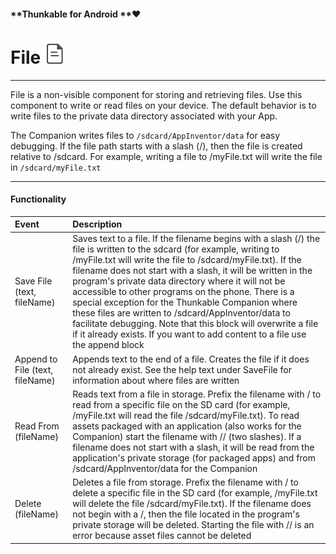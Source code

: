 #### **Thunkable for Android **❤

# File ![](/assets/file-icon.png)

---

File is a non-visible component for storing and retrieving files. Use this component to write or read files on your device. The default behavior is to write files to the private data directory associated with your App.

The Companion writes files to `/sdcard/AppInventor/data` for easy debugging. If the file path starts with a slash \(/\), then the file is created relative to /sdcard. For example, writing a file to /myFile.txt will write the file in `/sdcard/myFile.txt`

---

#### Functionality

| Event | Description |
| :--- | :--- |
| Save File \(text, fileName\) | Saves text to a file. If the filename begins with a slash \(/\) the file is written to the sdcard \(for example, writing to /myFile.txt will write the file to /sdcard/myFile.txt\). If the filename does not start with a slash, it will be written in the program's private data directory where it will not be accessible to other programs on the phone. There is a special exception for the Thunkable Companion where these files are written to /sdcard/AppInventor/data to facilitate debugging. Note that this block will overwrite a file if it already exists. If you want to add content to a file use the append block |
| Append to File \(text, fileName\) | Appends text to the end of a file. Creates the file if it does not already exist. See the help text under SaveFile for information about where files are written |
| Read From \(fileName\) | Reads text from a file in storage. Prefix the filename with / to read from a specific file on the SD card \(for example, /myFile.txt will read the file /sdcard/myFile.txt\). To read assets packaged with an application \(also works for the Companion\) start the filename with // \(two slashes\). If a filename does not start with a slash, it will be read from the application's private storage \(for packaged apps\) and from /sdcard/AppInventor/data for the Companion |
| Delete \(fileName\) | Deletes a file from storage. Prefix the filename with / to delete a specific file in the SD card \(for example, /myFile.txt will delete the file /sdcard/myFile.txt\). If the filename does not begin with a /, then the file located in the program's private storage will be deleted. Starting the file with // is an error because asset files cannot be deleted |



